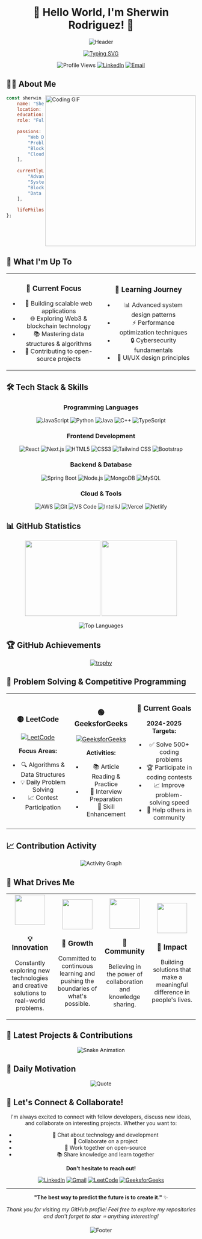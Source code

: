 # <div align="center">🌟 Hello World, I'm Sherwin Rodriguez! 🌟</div>

<div align="center">

![Header](https://capsule-render.vercel.app/api?type=waving&color=gradient&customColorList=6,11,20&height=200&section=header&text=Welcome%20to%20My%20Digital%20Space&fontSize=40&fontColor=fff&animation=twinkling&fontAlignY=35&desc=Full%20Stack%20Developer%20%7C%20Problem%20Solver%20%7C%20Tech%20Enthusiast&descAlignY=55&descAlign=center)

</div>

<div align="center">

[![Typing SVG](https://readme-typing-svg.demolab.com?font=Poppins&weight=600&size=28&duration=4000&pause=1000&color=6366F1&center=true&vCenter=true&multiline=true&width=900&height=120&lines=🚀+Building+Amazing+Web+Experiences;💡+Passionate+About+Clean+Code;🌱+Always+Learning+New+Technologies;🤝+Open+to+Collaboration+%26+Innovation)](https://git.io/typing-svg)

</div>

<div align="center">

![Profile Views](https://komarev.com/ghpvc/?username=SherwinRodriguez&style=for-the-badge&color=blueviolet&abbreviated=true)
[![LinkedIn](https://img.shields.io/badge/-Let's_Connect-0077B5?style=for-the-badge&logo=linkedin&logoColor=white)](https://www.linkedin.com/in/sherwin-emmanuel-rodriguez-67445b290/)
[![Email](https://img.shields.io/badge/-Drop_a_Mail-EA4335?style=for-the-badge&logo=gmail&logoColor=white)](mailto:sherwin7rodriguez10@gmail.com)

</div>

## 🙋‍♂️ About Me

<img align="right" alt="Coding GIF" width="400" src="https://user-images.githubusercontent.com/74038190/229223263-cf2e4b07-2615-4f87-9c38-e37600f8381a.gif"/>

```javascript
const sherwin = {
    name: "Sherwin Emmanuel Rodriguez",
    location: "Chennai, India 🇮🇳",
    education: "Computer Science Student",
    role: "Full Stack Developer",
    
    passions: [
        "Web Development",
        "Problem Solving", 
        "Blockchain Technology",
        "Cloud Computing"
    ],
    
    currentlyLearning: [
        "Advanced React Patterns",
        "System Design", 
        "Blockchain Development",
        "Data Structures & Algorithms"
    ],
    
    lifePhilosophy: "Code with purpose, learn with passion! 🚀"
};
```

<br clear="all">

## 🎯 What I'm Up To

<div align="center">

<table>
<tr>
<td align="center" width="50%">

### 🔭 Current Focus
- 🚀 Building scalable web applications
- 🌐 Exploring Web3 & blockchain technology  
- 📚 Mastering data structures & algorithms
- 🤝 Contributing to open-source projects

</td>
<td align="center" width="50%">

### 🌱 Learning Journey  
- 📊 Advanced system design patterns
- ⚡ Performance optimization techniques
- 🔒 Cybersecurity fundamentals
- 🎨 UI/UX design principles

</td>
</tr>
</table>

</div>

## 🛠️ Tech Stack & Skills

<div align="center">

### Programming Languages
![JavaScript](https://img.shields.io/badge/JavaScript-F7DF1E?style=for-the-badge&logo=javascript&logoColor=black)
![Python](https://img.shields.io/badge/Python-3776AB?style=for-the-badge&logo=python&logoColor=white)
![Java](https://img.shields.io/badge/Java-ED8B00?style=for-the-badge&logo=openjdk&logoColor=white)
![C++](https://img.shields.io/badge/C++-00599C?style=for-the-badge&logo=cplusplus&logoColor=white)
![TypeScript](https://img.shields.io/badge/TypeScript-007ACC?style=for-the-badge&logo=typescript&logoColor=white)

### Frontend Development
![React](https://img.shields.io/badge/React-20232A?style=for-the-badge&logo=react&logoColor=61DAFB)
![Next.js](https://img.shields.io/badge/Next.js-000000?style=for-the-badge&logo=nextdotjs&logoColor=white)
![HTML5](https://img.shields.io/badge/HTML5-E34F26?style=for-the-badge&logo=html5&logoColor=white)
![CSS3](https://img.shields.io/badge/CSS3-1572B6?style=for-the-badge&logo=css3&logoColor=white)
![Tailwind CSS](https://img.shields.io/badge/Tailwind_CSS-38B2AC?style=for-the-badge&logo=tailwind-css&logoColor=white)
![Bootstrap](https://img.shields.io/badge/Bootstrap-563D7C?style=for-the-badge&logo=bootstrap&logoColor=white)

### Backend & Database
![Spring Boot](https://img.shields.io/badge/Spring_Boot-6DB33F?style=for-the-badge&logo=spring-boot&logoColor=white)
![Node.js](https://img.shields.io/badge/Node.js-43853D?style=for-the-badge&logo=node-dot-js&logoColor=white)
![MongoDB](https://img.shields.io/badge/MongoDB-4EA94B?style=for-the-badge&logo=mongodb&logoColor=white)
![MySQL](https://img.shields.io/badge/MySQL-00000F?style=for-the-badge&logo=mysql&logoColor=white)

### Cloud & Tools
![AWS](https://img.shields.io/badge/AWS-FF9900?style=for-the-badge&logo=amazon-aws&logoColor=white)
![Git](https://img.shields.io/badge/Git-F05032?style=for-the-badge&logo=git&logoColor=white)
![VS Code](https://img.shields.io/badge/VS_Code-007ACC?style=for-the-badge&logo=visual-studio-code&logoColor=white)
![IntelliJ](https://img.shields.io/badge/IntelliJ_IDEA-000000?style=for-the-badge&logo=intellij-idea&logoColor=white)
![Vercel](https://img.shields.io/badge/Vercel-000000?style=for-the-badge&logo=vercel&logoColor=white)
![Netlify](https://img.shields.io/badge/Netlify-00C7B7?style=for-the-badge&logo=netlify&logoColor=white)

</div>

## 📊 GitHub Statistics

<div align="center">

<img height="200em" src="https://github-readme-stats.vercel.app/api?username=SherwinRodriguez&show_icons=true&theme=radical&hide_border=true&bg_color=0D1117&title_color=F85D7F&icon_color=F8D866&text_color=FFFFFF&include_all_commits=true&count_private=true"/>

<img height="200em" src="https://github-readme-streak-stats.herokuapp.com?user=SherwinRodriguez&theme=radical&hide_border=true&background=0D1117&stroke=F85D7F&ring=F8D866&fire=F85D7F&currStreakLabel=F8D866"/>

</div>

<div align="center">

![Top Languages](https://github-readme-stats.vercel.app/api/top-langs/?username=SherwinRodriguez&layout=compact&theme=radical&hide_border=true&bg_color=0D1117&title_color=F85D7F&text_color=FFFFFF)

</div>

## 🏆 GitHub Achievements

<div align="center">

[![trophy](https://github-profile-trophy.vercel.app/?username=SherwinRodriguez&theme=discord&no-frame=true&no-bg=true&row=1&column=7)](https://github.com/SherwinRodriguez)

</div>

## 🎯 Problem Solving & Competitive Programming

<div align="center">

<table>
<tr>
<td align="center" width="33%">

### 🟡 LeetCode
[![LeetCode](https://img.shields.io/badge/-LeetCode-FFA116?style=for-the-badge&logo=leetcode&logoColor=black)](https://leetcode.com/u/sherwin-rodriguez/)

**Focus Areas:**
- 🔍 Algorithms & Data Structures
- 💡 Daily Problem Solving
- 📈 Contest Participation

</td>
<td align="center" width="33%">

### 🟢 GeeksforGeeks
[![GeeksforGeeks](https://img.shields.io/badge/-GeeksforGeeks-0F9D58?style=for-the-badge&logo=geeksforgeeks&logoColor=white)](https://www.geeksforgeeks.org/user/sherwin-rodriguez/)

**Activities:**
- 📚 Article Reading & Practice
- 🎯 Interview Preparation  
- 🚀 Skill Enhancement

</td>
<td align="center" width="33%">

### 🎯 Current Goals
**2024-2025 Targets:**

- ✅ Solve 500+ coding problems
- 🏆 Participate in coding contests
- 📈 Improve problem-solving speed
- 🤝 Help others in community

</td>
</tr>
</table>

</div>

## 📈 Contribution Activity

<div align="center">

![Activity Graph](https://github-readme-activity-graph.vercel.app/graph?username=SherwinRodriguez&custom_title=Sherwin's%20GitHub%20Activity&bg_color=0D1117&color=F85D7F&line=F8D866&point=FFFFFF&area_color=F85D7F&title_color=FFFFFF&area=true)

</div>

## 🌟 What Drives Me

<div align="center">

<table>
<tr>
<td align="center" width="25%">
<img src="https://user-images.githubusercontent.com/74038190/212284087-bbe7e430-757e-4901-90bf-4cd2ce3e1852.gif" width="80"/>

### 💡 Innovation
Constantly exploring new technologies and creative solutions to real-world problems.

</td>
<td align="center" width="25%">
<img src="https://user-images.githubusercontent.com/74038190/212284100-561aa473-3905-4a80-b561-0d28506553ee.gif" width="80"/>

### 🚀 Growth  
Committed to continuous learning and pushing the boundaries of what's possible.

</td>
<td align="center" width="25%">
<img src="https://user-images.githubusercontent.com/74038190/212284115-f47cd8ff-2ffb-4b04-b5bf-4d1c14c0247f.gif" width="80"/>

### 🤝 Community
Believing in the power of collaboration and knowledge sharing.

</td>
<td align="center" width="25%">
<img src="https://user-images.githubusercontent.com/74038190/212284158-e840e285-664b-44d7-b79b-e264b5e54825.gif" width="80"/>

### 🎯 Impact
Building solutions that make a meaningful difference in people's lives.

</td>
</tr>
</table>

</div>

## 🎨 Latest Projects & Contributions

<div align="center">

![Snake Animation](https://raw.githubusercontent.com/SherwinRodriguez/SherwinRodriguez/output/snake.svg)

</div>

## 💭 Daily Motivation

<div align="center">

![Quote](https://quotes-github-readme.vercel.app/api?type=horizontal&theme=radical)

</div>

## 🤝 Let's Connect & Collaborate!

<div align="center">

I'm always excited to connect with fellow developers, discuss new ideas, and collaborate on interesting projects. Whether you want to:

- 💬 Chat about technology and development
- 🤝 Collaborate on a project  
- 🎯 Work together on open-source
- 📚 Share knowledge and learn together

**Don't hesitate to reach out!**

[![LinkedIn](https://img.shields.io/badge/LinkedIn-0077B5?style=for-the-badge&logo=linkedin&logoColor=white)](https://www.linkedin.com/in/sherwin-emmanuel-rodriguez-67445b290/)
[![Gmail](https://img.shields.io/badge/Gmail-EA4335?style=for-the-badge&logo=gmail&logoColor=white)](mailto:sherwin7rodriguez10@gmail.com)
[![LeetCode](https://img.shields.io/badge/LeetCode-FFA116?style=for-the-badge&logo=leetcode&logoColor=black)](https://leetcode.com/u/sherwin-rodriguez/)
[![GeeksforGeeks](https://img.shields.io/badge/GeeksforGeeks-0F9D58?style=for-the-badge&logo=geeksforgeeks&logoColor=white)](https://www.geeksforgeeks.org/user/sherwin-rodriguez/)

</div>

---

<div align="center">

**"The best way to predict the future is to create it."** ✨

*Thank you for visiting my GitHub profile! Feel free to explore my repositories and don't forget to star ⭐ anything interesting!*

</div>

<div align="center">

![Footer](https://capsule-render.vercel.app/api?type=waving&color=gradient&customColorList=6,11,20&height=120&section=footer)

</div>
